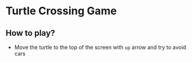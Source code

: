 # Turtle Crossing Game
## How to play?
- Move the turtle to the top of the screen with `up` arrow and try to avoid cars 